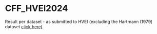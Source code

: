﻿# CFF_HVEI2024

Result per dataset - as submitted to HVEI (excluding the Hartmann (1979) dataset [click here)](https://alibzr.github.io/CFF_HVEI2024/csf-stela-5dim-cff-submittedToHVEI2024).
